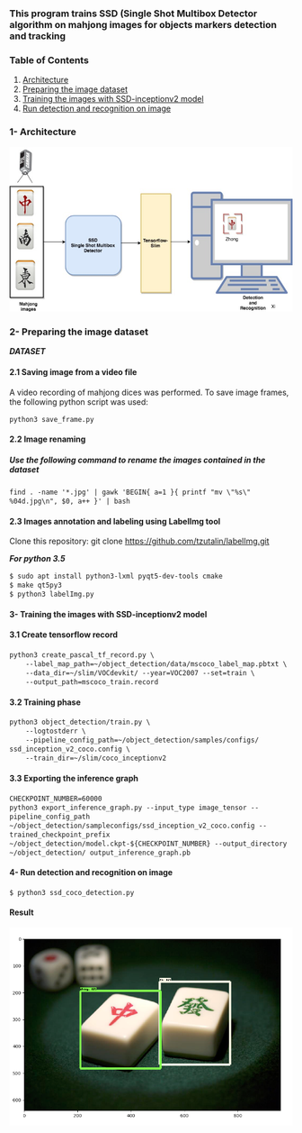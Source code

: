 ### This program trains SSD (Single Shot Multibox Detector algorithm on mahjong images for objects markers detection and tracking

### Table of Contents
1. [Architecture](#Architecture)
2. [Preparing the image dataset](#Training)
3. [Training the images with SSD-inceptionv2 model](#Training)
3. [Run detection and recognition on image](#third-example)

### 1- Architecture

![](Diagram.jpg)
 
### 2- Preparing the image dataset

***DATASET***


#### 2.1 Saving image from a video file
A video recording of mahjong dices was performed. To save image frames, the following python script was used:
```
python3 save_frame.py
```
#### 2.2 Image renaming

##### Use the following command to rename the images contained in the dataset

```
find . -name '*.jpg' | gawk 'BEGIN{ a=1 }{ printf "mv \"%s\" %04d.jpg\n", $0, a++ }' | bash
```
#### 2.3 Images annotation and labeling   using LabelImg tool
Clone this repository: git clone https://github.com/tzutalin/labelImg.git

***For python 3.5***

```
$ sudo apt install python3-lxml pyqt5-dev-tools cmake
$ make qt5py3
$ python3 labelImg.py
```
#### 3- Training the images with SSD-inceptionv2 model
#### 3.1 Create tensorflow record
```
python3 create_pascal_tf_record.py \
    --label_map_path=~/object_detection/data/mscoco_label_map.pbtxt \
    --data_dir=~/slim/VOCdevkit/ --year=VOC2007 --set=train \
    --output_path=mscoco_train.record
```
#### 3.2 Training phase
```
python3 object_detection/train.py \
    --logtostderr \
    --pipeline_config_path=~/object_detection/samples/configs/ ssd_inception_v2_coco.config \
    --train_dir=~/slim/coco_inceptionv2
```
#### 3.3 Exporting the inference graph 
```
CHECKPOINT_NUMBER=60000
python3 export_inference_graph.py --input_type image_tensor --pipeline_config_path ~/object_detection/sampleconfigs/ssd_inception_v2_coco.config --trained_checkpoint_prefix ~/object_detection/model.ckpt-${CHECKPOINT_NUMBER} --output_directory ~/object_detection/ output_inference_graph.pb
```

#### 4- Run detection and recognition on image
```
$ python3 ssd_coco_detection.py
```
#### Result

 <p align="center">
  <img src="Result.png" width="700" title="Github Logo">
</p>





